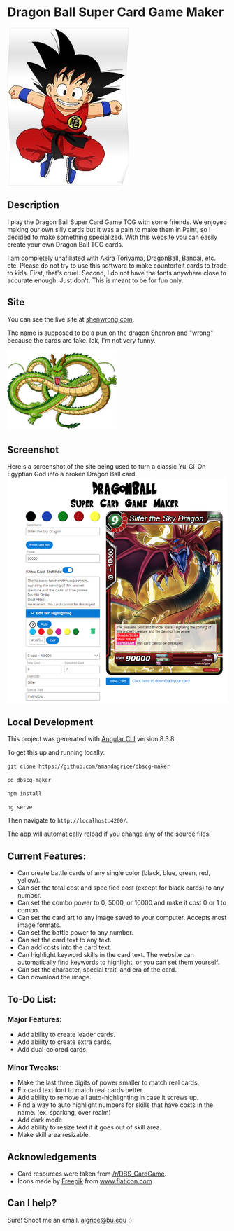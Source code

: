 # Dragon Ball Super Card Game Maker

![](./images/goku.jpg)

## Description

I play the Dragon Ball Super Card Game TCG with some friends. We enjoyed making our own silly cards but it was a pain to make them in Paint, so I decided to make something specialized. With this website you can easily create your own Dragon Ball TCG cards.

I am completely unafiliated with Akira Toriyama, DragonBall, Bandai, etc. etc. Please do not try to use this software to make counterfeit cards to trade to kids. First, that's cruel. Second, I do not have the fonts anywhere close to accurate enough. Just don't. This is meant to be for fun only.  

## Site

You can see the live site at [shenwrong.com](http:shenwrong.com/).

The name is supposed to be a pun on the dragon [Shenron](https://dragonball.fandom.com/wiki/Shenron) and "wrong" because the cards are fake. Idk, I'm not very funny. 

<img src="./images/shenlong.jpg" width="250">

## Screenshot 

Here's a screenshot of the site being used to turn a classic Yu-Gi-Oh Egyptian God into a broken Dragon Ball card. 
![](./images/screenshot.PNG)


## Local Development

This project was generated with [Angular CLI](https://github.com/angular/angular-cli) version 8.3.8.

To get this up and running locally:

  `git clone https://github.com/amandagrice/dbscg-maker`
  
  `cd dbscg-maker`
  
  `npm install`
  
  `ng serve`
  
Then navigate to `http://localhost:4200/`. 

The app will automatically reload if you change any of the source files.

## Current Features:

- Can create battle cards of any single color (black, blue, green, red, yellow).
- Can set the total cost and specified cost (except for black cards) to any number.
- Can set the combo power to 0, 5000, or 10000 and make it cost 0 or 1 to combo.
- Can set the card art to any image saved to your computer. Accepts most image formats.
- Can set the battle power to any number. 
- Can set the card text to any text. 
- Can add costs into the card text. 
- Can highlight keyword skills in the card text. The website can automatically find keywords to highlight, or you can set them yourself. 
- Can set the character, special trait, and era of the card. 
- Can download the image. 

## To-Do List:

### Major Features:
- Add ability to create leader cards.
- Add ability to create extra cards.
- Add dual-colored cards.

### Minor Tweaks:
- Make the last three digits of power smaller to match real cards.
- Fix card text font to match real cards better.
- Add ability to remove all auto-highlighting in case it screws up.
- Find a way to auto highlight numbers for skills that have costs in the name. (ex. sparking, over realm)
- Add dark mode
- Add ability to resize text if it goes out of skill area.
- Make skill area resizable.

## Acknowledgements
- Card resources were taken from [/r/DBS_CardGame](https://www.reddit.com/r/DBS_CardGame/comments/96ok5e/createacard_contest_battle_card_edition/).
- Icons made by [Freepik](https://www.flaticon.com/authors/freepik) from www.flaticon.com

## Can I help?

Sure! Shoot me an email. algrice@bu.edu :)
